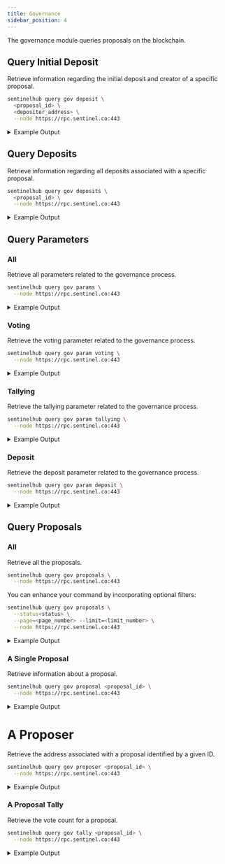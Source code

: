 ```yaml
---
title: Governance
sidebar_position: 4
---
```


The governance module queries proposals on the blockchain.

## Query Initial Deposit

Retrieve information regarding the initial deposit and creator of a specific proposal.

```bash
sentinelhub query gov deposit \
  <proposal_id> \
  <depositer_address> \
  --node https://rpc.sentinel.co:443
```
<details>
<summary>Example Output</summary>
<p>

```bash title="Initial depositer"
amount:
- amount: "1000000"
  denom: udvpn
depositor: sent1nygcr5p33plzq4akfxnl3nr7nf59gnshvtkzs6
proposal_id: "47"
```

</p>
</details>

## Query Deposits

Retrieve information regarding all deposits associated with a specific proposal.

```bash
sentinelhub query gov deposits \
  <proposal_id> \
  --node https://rpc.sentinel.co:443
```
<details>
<summary>Example Output</summary>
<p>

```bash title="Depositers"
- amount:
  - amount: "1000000"
    denom: udvpn
  depositor: sent1p2xps5cp06jw5rhk7cwvp9u7pxvtnywc4wyyy0
  proposal_id: "39"
- amount:
  - amount: "140001000000"
    denom: udvpn
  depositor: sent1mcwvu4vpvfcnxduzpelehmgga282wtc0eeenls
  proposal_id: "39"
- amount:
  - amount: "360000000000"
    denom: udvpn
  depositor: sent1p2xps5cp06jw5rhk7cwvp9u7pxvtnywc4wyyy0
  proposal_id: "39"
```

</p>
</details>

## Query Parameters

### All

Retrieve all parameters related to the governance process.

```bash
sentinelhub query gov params \
  --node https://rpc.sentinel.co:443
```
<details>
<summary>Example Output</summary>
<p>

```bash
deposit_params:
  max_deposit_period: "1209600000000000"
  min_deposit:
  - amount: "500000000000"
    denom: udvpn
tally_params:
  quorum: "0.334000000000000000"
  threshold: "0.500000000000000000"
  veto_threshold: "0.334000000000000000"
voting_params:
  voting_period: "604800000000000"
```

</p>
</details>

### Voting

Retrieve the voting parameter related to the governance process.

```bash
sentinelhub query gov param voting \
  --node https://rpc.sentinel.co:443
```
<details>
<summary>Example Output</summary>
<p>

```bash
voting_period: "604800000000000"
```

</p>
</details>

### Tallying

Retrieve the tallying parameter related to the governance process.

```bash
sentinelhub query gov param tallying \
  --node https://rpc.sentinel.co:443
```

<details>
<summary>Example Output</summary>
<p>

```bash
quorum: "0.334000000000000000"
threshold: "0.500000000000000000"
veto_threshold: "0.334000000000000000"
```

</p>
</details>

### Deposit

Retrieve the deposit parameter related to the governance process.

```bash
sentinelhub query gov param deposit \
  --node https://rpc.sentinel.co:443
```
<details>
<summary>Example Output</summary>
<p>

```bash
max_deposit_period: "1209600000000000"
min_deposit:
- amount: "500000000000"
  denom: udvpn
```

</p>
</details>

## Query Proposals

### All

Retrieve all the proposals.

```bash
sentinelhub query gov proposals \
  --node https://rpc.sentinel.co:443
```

You can enhance your command by incorporating optional filters:

```bash
sentinelhub query gov proposals \
  --status<status> \
  --page=<page_number> --limit=<limit_number> \
  --node https://rpc.sentinel.co:443
```

<details>
<summary>Example Output</summary>
<p>

```bash
- content:
    '@type': /cosmos.params.v1beta1.ParameterChangeProposal
    changes:
    - key: MinHourlyPrices
      subspace: vpn/node
      value: |-
        [
                {
                  "denom": "ibc/31FEE1A2A9F9C01113F90BD0BBCCE8FD6BBB8585FAF109A2101827DD1D5B95B8",
                  "amount": "1"
                },
                {
                  "denom": "ibc/A8C2D23A1E6F95DA4E48BA349667E322BD7A6C996D8A4AAE8BA72E190F3D1477",
                  "amount": "1"
                },
                {
                  "denom": "ibc/B1C0DDB14F25279A2026BC8794E12B259F8BDA546A3C5132CCAEE4431CE36783",
                  "amount": "1"
                },
                {
                  "denom": "ibc/ED07A3391A112B175915CD8FAF43A2DA8E4790EDE12566649D0C2F97716B8518",
                  "amount": "1"
                },
                {
                  "denom": "udvpn",
                  "amount": "1"
                }
              ]
    - key: MinGigabytePrices
      subspace: vpn/node
      value: |-
        [
                {
                  "denom": "ibc/31FEE1A2A9F9C01113F90BD0BBCCE8FD6BBB8585FAF109A2101827DD1D5B95B8",
                  "amount": "1"
                },
                {
                  "denom": "ibc/A8C2D23A1E6F95DA4E48BA349667E322BD7A6C996D8A4AAE8BA72E190F3D1477",
                  "amount": "1"
                },
                {
                  "denom": "ibc/B1C0DDB14F25279A2026BC8794E12B259F8BDA546A3C5132CCAEE4431CE36783",
                  "amount": "1"
                },
                {
                  "denom": "ibc/ED07A3391A112B175915CD8FAF43A2DA8E4790EDE12566649D0C2F97716B8518",
                  "amount": "1"
                },
                {
                  "denom": "udvpn",
                  "amount": "1"
                }
              ]
    description: Due to the recent volatility and the fact that the automated node
      pricing update will be soon, the minimum pricing will now be removed and node
      hosts will have to adjust their prices as per the updates that will be shared
      in the relevant groups. Thanks for bearing with until the automation comes in.
    title: Removal of manual minimum node pricing
  deposit_end_time: "2024-01-07T20:26:00.259700235Z"
  final_tally_result:
    abstain: "357205457388116"
    "no": "1000000000000"
    no_with_veto: "515962135106"
    "yes": "10755357664569232"
  proposal_id: "47"
  status: PROPOSAL_STATUS_PASSED
  submit_time: "2023-12-24T20:26:00.259700235Z"
  total_deposit:
  - amount: "500001000000"
    denom: udvpn
  voting_end_time: "2023-12-31T20:28:46.511418193Z"
  voting_start_time: "2023-12-24T20:28:46.511418193Z"
```

</p>
</details>

### A Single Proposal

Retrieve information about a proposal.

```bash
sentinelhub query gov proposal <proposal_id> \
  --node https://rpc.sentinel.co:443
```

<details>
<summary>Example Output</summary>
<p>

```bash
content:
  '@type': /cosmos.distribution.v1beta1.CommunityPoolSpendProposal
  amount:
  - amount: "60000000000000"
    denom: udvpn
  description: |-
    Original proposal text: [HERE](https://docs.google.com/document/d/1XZXl5utodSm48gXwsi2PDlVocpiChFois_N1Q__mWlc/edit?usp=sharing)

    With 50% used to stake towards the DAO’s validator and the other 50% towards advertising across multiple channels for various campaigns. - To be determined.

    Given the recent performance of Sentinel, marked by a significant number of products either already on the market or poised for imminent release, it is an opportune moment to establish a marketing fund. This fund will be dedicated to financing paid advertising across a diverse range of platforms. Our strategy includes leveraging Telegram groups, sponsored Telegram ads, Twitter (X), LinkedIn, and any other social platforms that are deemed effective. The primary goal of this initiative is to maximize our reach, encouraging a greater number of users to download Sentinel-based VPNs.

    To finance this initiative, we plan to gradually convert DVPN coins into USDT. This process will be carefully managed to minimize market impact. We will explore two primary avenues for this conversion: engaging in over-the-counter (OTC) transactions with individual parties or executing measured sales on exchanges. In the case of exchange sales, we propose a cautious approach, such as selling around $100 per day, to avoid any adverse effects on the coin's price. This strategy ensures a steady funding stream

    By voting NO, you disagree with the proposal.
    By voting ABSTAIN, you refrain from voting.
    By voting NO WITH VETO, you see this proposal as harmful or spam
  recipient: sent1up98v3pexk5l0l0vmn485rxdedkqae6pmrkh8k
  title: Growth DAO requests to allocate funds currently in the community fund and
    take them under DAO control
deposit_end_time: "2023-12-30T20:10:42.807197946Z"
final_tally_result:
  abstain: "1434413472929150"
  "no": "10429231612087988"
  no_with_veto: "1550890264702"
  "yes": "5647565963603"
proposal_id: "45"
status: PROPOSAL_STATUS_REJECTED
submit_time: "2023-12-16T20:10:42.807197946Z"
total_deposit:
- amount: "500001000000"
  denom: udvpn
voting_end_time: "2023-12-23T20:13:45.917631718Z"
voting_start_time: "2023-12-16T20:13:45.917631718Z"
```

</p>
</details>

# A Proposer

Retrieve the address associated with a proposal identified by a given ID.

```bash
sentinelhub query gov proposer <proposal_id> \
  --node https://rpc.sentinel.co:443
```

<details>
<summary>Example Output</summary>
<p>

```bash
proposal_id: "45"
proposer: sent1nygcr5p33plzq4akfxnl3nr7nf59gnshvtkzs6
```

</p>
</details>

### A Proposal Tally

Retrieve the vote count for a proposal.

```bash
sentinelhub query gov tally <proposal_id> \
  --node https://rpc.sentinel.co:443
```

<details>
<summary>Example Output</summary>
<p>

```bash
abstain: "357205457388116"
"no": "1000000000000"
no_with_veto: "515962135106"
"yes": "10755357664569232"
```

</p>
</details>